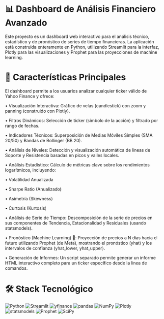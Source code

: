 # 📊 Dashboard de Análisis Financiero Avanzado

Este proyecto es un dashboard web interactivo para el análisis técnico, estadístico y de pronóstico de series de tiempo financieras. La aplicación está construida enteramente en Python, utilizando Streamlit para la interfaz, Plotly para las visualizaciones y Prophet para las proyecciones de machine learning.

# 🚀 Características Principales

El dashboard permite a los usuarios analizar cualquier ticker válido de Yahoo Finance y ofrece:

• Visualización Interactiva: Gráfico de velas (candlestick) con zoom y panning (construido con Plotly).

• Filtros Dinámicos: Selección de ticker (símbolo de la acción) y filtrado por rango de fechas.

• Indicadores Técnicos: Superposición de Medias Móviles Simples (SMA 20/50) y Bandas de Bollinger (BB 20).

• Análisis de Niveles: Detección y visualización automática de líneas de Soporte y Resistencia basadas en picos y valles locales.

• Análisis Estadístico: Cálculo de métricas clave sobre los rendimientos logarítmicos, incluyendo:

  • Volatilidad Anualizada

  • Sharpe Ratio (Anualizado)

  • Asimetría (Skewness)

  • Curtosis (Kurtosis)

• Análisis de Serie de Tiempo: Descomposición de la serie de precios en sus componentes de Tendencia, Estacionalidad y Residuales (usando statsmodels).

• Pronóstico (Machine Learning) 🤖: Proyección de precios a N días hacia el futuro utilizando Prophet (de Meta), mostrando el pronóstico (yhat) y los intervalos de confianza (yhat_lower, yhat_upper).

• Generación de Informes: Un script separado permite generar un informe HTML interactivo completo para un ticker específico desde la línea de comandos.

# 🛠️ Stack Tecnológico

<p align="left">
  <img src="https://img.shields.io/badge/Python-3776AB?style=for-the-badge&logo=python&logoColor=white" alt="Python" />
  <img src="https://img.shields.io/badge/Streamlit-FF4B4B?style=for-the-badge&logo=streamlit&logoColor=white" alt="Streamlit" />
  <img src="https://img.shields.io/badge/yfinance-008080?style=for-the-badge" alt="yfinance" />
  <img src="https://img.shields.io/badge/pandas-150458?style=for-the-badge&logo=pandas&logoColor=white" alt="pandas" />
  <img src="https://img.shields.io/badge/NumPy-013243?style=for-the-badge&logo=numpy&logoColor=white" alt="NumPy" />
  <img src="https://img.shields.io/badge/Plotly-3F4F75?style=for-the-badge&logo=plotly&logoColor=white" alt="Plotly" />
  <img src="https://img.shields.io/badge/statsmodels-D62728?style=for-the-badge" alt="statsmodels" />
  <img src="https://img.shields.io/badge/Prophet-0068FF?style=for-the-badge&logo=meta&logoColor=white" alt="Prophet" />
  <img src="https://img.shields.io/badge/SciPy-88C149?style=for-the-badge&logo=scipy&logoColor=white" alt="SciPy" />
</p>
